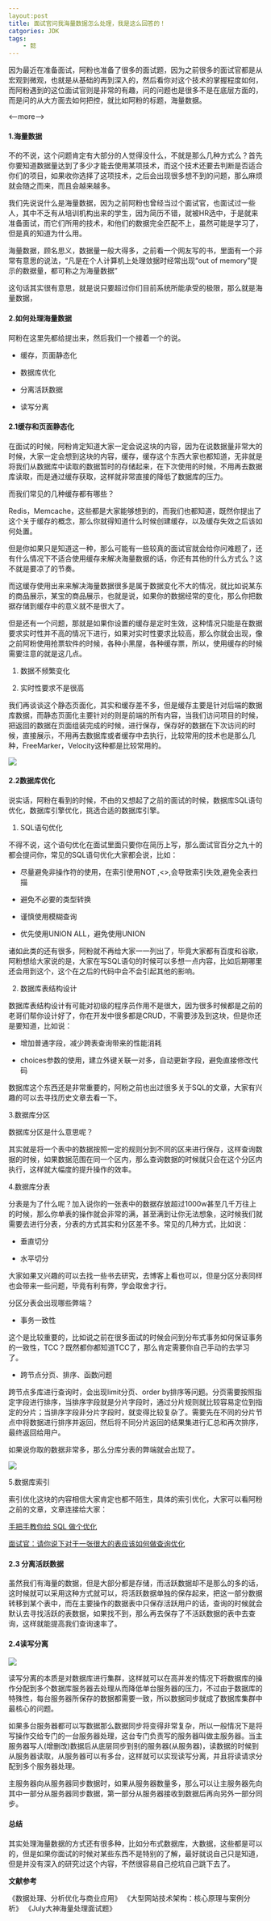 ```yaml
---
layout:post
title: 面试官问我海量数据怎么处理，我是这么回答的！
catgories: JDK
tags:
    - 懿
---
```


因为最近在准备面试，阿粉也准备了很多的面试题，因为之前很多的面试官都是从宏观到微观，也就是从基础的再到深入的，然后看你对这个技术的掌握程度如何，而阿粉遇到的这位面试官则是非常的有趣，问的问题也是很多不是在底层方面的，而是问的从大方面去如何把控，就比如阿粉的标题，海量数据。

<--more-->

#### 1.海量数据

不的不说，这个问题肯定有大部分的人觉得没什么，不就是那么几种方式么？首先你要知道数据量达到了多少才能去使用某项技术，而这个技术还要去判断是否适合你们的项目，如果收你选择了这项技术，之后会出现很多想不到的问题，那么麻烦就会随之而来，而且会越来越多。

我们先说说什么是海量数据，因为之前阿粉也曾经当过个面试官，也面试过一些人，其中不乏有从培训机构出来的学生，因为简历不错，就被HR选中，于是就来准备面试，而它们所用的技术，和他们的数据完全匹配不上，虽然可能是学习了，但是真的知道为什么用。

海量数据，顾名思义，数据量一般大得多，之前看一个网友写的书，里面有一个非常有意思的说法，“凡是在个人计算机上处理敛据时经常出现“out of memory”提示的数据量，都可称之为海量数据”

这句话其实很有意思，就是说只要超过你们目前系统所能承受的极限，那么就是海量数据，


#### 2.如何处理海量数据

阿粉在这里先都给提出来，然后我们一个接着一个的说。

- 缓存，页面静态化

- 数据库优化

- 分离活跃数据

- 读写分离

#### 2.1缓存和页面静态化

在面试的时候，阿粉肯定知道大家一定会说这块的内容，因为在说数据量非常大的时候，大家一定会想到这块的内容，缓存，缓存这个东西大家也都知道，无非就是将我们从数据库中读取的数据暂时的存储起来，在下次使用的时候，不用再去数据库读取，而是通过缓存获取，这样就非常直接的降低了数据库的压力。

而我们常见的几种缓存都有哪些？

Redis，Memcache，这些都是大家能够想到的，而我们也都知道，既然你提出了这个关于缓存的概念，那么你就得知道什么时候创建缓存，以及缓存失效之后该如何处置。

但是你如果只是知道这一种，那么可能有一些较真的面试官就会给你问难题了，还有什么情况下不适合使用缓存来解决海量数据的话，你还有其他的什么方式么？这不就是要凉了的节奏。

而这缓存使用出来来解决海量数据很多是属于数据变化不大的情况，就比如说某东的商品展示，某宝的商品展示，也就是说，如果你的数据经常的变化，那么你把数据存储到缓存中的意义就不是很大了。

但是还有一个问题，那就是如果你设置的缓存是定时生效，这种情况只能是在数据要求实时性并不高的情况下进行，如果对实时性要求比较高，那么你就会出现，像之前阿粉使用抢票软件的时候，各种小黑屋，各种缓存票，所以，使用缓存的时候需要注意的就是这几点。

1. 数据不频繁变化

2. 实时性要求不是很高

我们再谈谈这个静态页面化，其实和缓存差不多，但是缓存主要是针对后端的数据库数据，而静态页面化主要针对的则是前端的所有内容，当我们访问项目的时候，把返回的数据在页面组装完成的时候，进行保存，保存好的数据在下次访问的时候，直接展示，不用再去数据库或者缓存中去执行，比较常用的技术也是那么几种，FreeMarker，Velocity这种都是比较常用的。

![](http://www.justdojava.com/assets/images/2019/java/image_yi/2021/02-25/1.JPG)

#### 2.2数据库优化

说实话，阿粉在看到的时候，不由的又想起了之前的面试的时候，数据库SQL语句优化，数据库引擎优化，挑选合适的数据库引擎。

1. SQL语句优化

不得不说，这个语句优化在面试里面只要你在简历上写，那么面试官百分之九十的都会提问你，常见的SQL语句优化大家都会说，比如：

- 尽量避免非操作符的使用，在索引使用NOT ,<>,会导致索引失效,避免全表扫描

- 避免不必要的类型转换

- 谨慎使用模糊查询

- 优先使用UNION ALL，避免使用UNION

诸如此类的还有很多，阿粉就不再给大家一一列出了，毕竟大家都有百度和谷歌，阿粉想给大家说的是，大家在写SQL语句的时候可以多想一点内容，比如后期哪里还会用到这个，这个在之后的代码中会不会引起其他的影响。

2. 数据库表结构设计

数据库表结构设计有可能对初级的程序员作用不是很大，因为很多时候都是之前的老哥们帮你设计好了，你在开发中很多都是CRUD，不需要涉及到这块，但是你还是要知道，比如说：

- 增加普通字段，减少跨表查询带来的性能消耗

- choices参数的使用，建立外键关联一对多，自动更新字段，避免直接修改代码

数据库这个东西还是非常重要的，阿粉之前也出过很多关于SQL的文章，大家有兴趣的可以去寻找历史文章去看一下。

3.数据库分区

数据库分区是什么意思呢？

其实就是将一个表中的数据按照一定的规则分到不同的区来进行保存，这样查询数据的时候，如果数据范围在同一个区内，那么查询数据的时候就只会在这个分区内执行，这样就大幅度的提升操作的效率。

4.数据库分表

分表是为了什么呢？加入说你的一张表中的数据存放超过1000w甚至几千万往上的时候，那么你单表的操作就会非常的满，甚至满到让你无法想象，这时候我们就需要去进行分表，分表的方式其实和分区差不多。常见的几种方式，比如说：

- 垂直切分 

- 水平切分

大家如果又兴趣的可以去找一些书去研究，去博客上看也可以，但是分区分表同样也会带来一些问题，毕竟有利有弊，学会取舍才行。

分区分表会出现哪些弊端？

- 事务一致性

这个是比较重要的，比如说之前在很多面试的时候会问到分布式事务如何保证事务的一致性，TCC？既然都你都知道TCC了，那么肯定需要你自己手动的去学习了。

- 跨节点分页、排序、函数问题

跨节点多库进行查询时，会出现limit分页、order by排序等问题。分页需要按照指定字段进行排序，当排序字段就是分片字段时，通过分片规则就比较容易定位到指定的分片；当排序字段非分片字段时，就变得比较复杂了。需要先在不同的分片节点中将数据进行排序并返回，然后将不同分片返回的结果集进行汇总和再次排序，最终返回给用户。

如果说你取的数据非常多，那么分库分表的弊端就会出现了。

![](http://www.justdojava.com/assets/images/2019/java/image_yi/2021/02-25/2.JPG)

5.数据库索引

索引优化这块的内容相信大家肯定也都不陌生，具体的索引优化，大家可以看阿粉之前的文章，文章连接给大家：

[手把手教你给 SQL 做个优化](https://mp.weixin.qq.com/s?__biz=MzkzODE3OTI0Ng==&mid=2247490845&idx=1&sn=4f586ef285e7067830184e7342a26ee2&chksm=c28572dcf5f2fbca5ebbc60fd251461d8e5816cb5f26e4db0c8f3d0ae93f6f4a49fc322a6ebd&token=653275169&lang=zh_CN#rd)

[面试官：请你说下对于一张很大的表应该如何做查询优化](https://mp.weixin.qq.com/s?__biz=MzkzODE3OTI0Ng==&mid=2247491611&idx=1&sn=de6bf6ff05a6f54fe378ff52fbbbea84&chksm=c2868fdaf5f106cc4dec809a61450b986fa42b5dfe0c97a4b7291a8eb06fddcdd8fc2e8a1ebb&token=653275169&lang=zh_CN#rd)

#### 2.3 分离活跃数据

虽然我们有海量的数据，但是大部分都是存储，而活跃数据却不是那么的多的话，这时候就可以采用这种方式就可以，将活跃数据单独的保存起来，把这一部分数据转移到某个表中，而在主要操作的数据表中只保存活跃用户的话，查询的时候就会默认去寻找活跃的表数据，如果找不到，那么再去保存了不活跃数据的表中去查询，这样就能提高我们查询速率了。

#### 2.4读写分离

![](http://www.justdojava.com/assets/images/2019/java/image_yi/2021/02-25/3.JPG)

读写分离的本质是对数据库进行集群，这样就可以在高并发的情况下将数据库的操作分配到多个数据库服务器去处理从而降低单台服务器的压力，不过由于数据库的特殊性，每台服务器所保存的数据都需要一致，所以数据同步就成了数据库集群中最核心的问题。

如果多台服务器都可以写数据那么数据同步将变得非常复杂，所以一般情况下是将写操作交给专门的一台服务器处理，这台专门负责写的服务器叫做主服务器。当主服务器写人(增删改)数据后从底层同步到别的服务器(从服务器)，读数据的时候到从服务器读取，从服务器可以有多台，这样就可以实现读写分离，并且将读请求分配到多个服务器处理。

主服务器向从服务器同步数据时，如果从服务器数量多，那么可以让主服务器先向其中一部分从服务器同步数据，第一部分从服务器接收到数据后再向另外一部分同步。

#### 总结

其实处理海量数据的方式还有很多种，比如分布式数据库，大数据，这些都是可以的，但是如果你面试的时候对某些东西不是特别的了解，最好就说自己只是知道，但是并没有深入的研究过这个内容，不然很容易自己挖坑自己跳下去了。

**文献参考**

《数据处理、分析优化与商业应用》
《大型网站技术架构：核心原理与案例分析》
《July大神海量处理面试题》